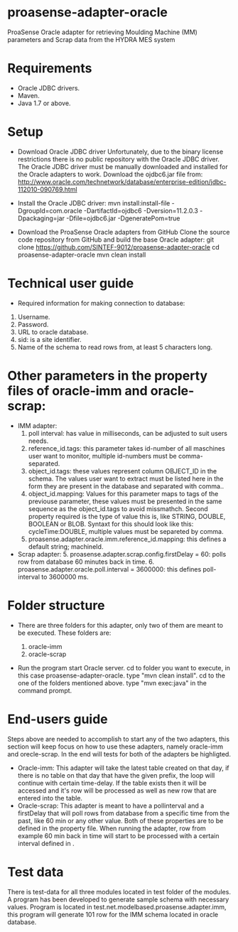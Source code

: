 # proasense-adapter-oracle
ProaSense Oracle adapter for retrieving Moulding Machine (MM) parameters and Scrap data from the HYDRA MES system

# Requirements
* Oracle JDBC drivers.
* Maven.
* Java 1.7 or above.

# Setup
* Download Oracle JDBC driver
  Unfortunately, due to the binary license restrictions there is no public repository with the Oracle JDBC driver. The Oracle
  JDBC driver must be manually downloaded and installed for the Oracle adapters to work.
  Download the ojdbc6.jar file from: 
  http://www.oracle.com/technetwork/database/enterprise-edition/jdbc-112010-090769.html

* Install the Oracle JDBC driver:
  mvn install:install-file -DgroupId=com.oracle -DartifactId=ojdbc6 -Dversion=11.2.0.3 -Dpackaging=jar -Dfile=ojdbc6.jar      -DgeneratePom=true

* Download the ProaSense Oracle adapters from GitHub
  Clone the source code repository from GitHub and build the base Oracle adapter:
  git clone https://github.com/SINTEF-9012/proasense-adapter-oracle
  cd proasense-adapter-oracle
  mvn clean install 

# Technical user guide
  * Required information for making connection to database:
  1.  Username.
  2.  Password.
  3.  URL to oracle database.
  4.  sid: is a site identifier.
  5.  Name of the schema to read rows from, at least 5 characters long.
  
# Other parameters in the property files of oracle-imm and oracle-scrap:
* IMM adapter:
  1.  poll interval: has value in milliseconds, can be adjusted to suit users needs.
  2.  reference_id.tags: this parameter takes id-number of all maschines user want to monitor, multiple id-numbers must be 
      comma-separated.
  3.  object_id.tags: these values represent column OBJECT_ID in the schema. The values user want to extract must be listed        here in the form they are present in the database and separated with comma..
  4.  object_id.mapping: Values for this parameter maps to tags of the previouse parameter, these values must be presented         in the same sequence as the object_id.tags to avoid missmathch. Second property required is the type of value this is, 
      like STRING, DOUBLE, BOOLEAN or BLOB. Syntaxt for this should look like this: 
      cycleTime:DOUBLE, multiple values must be separeted by comma.
  5.  proasense.adapter.oracle.imm.reference_id.mapping: this defines a default string; machineId.
* Scrap adapter:
  5.  proasense.adapter.scrap.config.firstDelay = 60: polls row from database 60 minutes back in time.
  6.  proasense.adapter.oracle.poll.interval = 3600000: this defines poll-interval to 3600000 ms.
  
# Folder structure
* There are three folders for this adapter, only two of them are meant to be executed. These folders are:
  1.  oracle-imm
  2.  oracle-scrap

* Run the program
  start Oracle server.
  cd to folder you want to execute, in this case proasense-adapter-oracle.
  type "mvn clean install".
  cd to the one of the folders mentioned above.
  type "mvn exec:java" in the command prompt.

# End-users guide
  Steps above are needed to accomplish to start any of the two adapters, this section will keep focus on how to use these      adapters, namely oracle-imm and orecle-scrap. In the end will tests for both of the adapters be highligted.
* Oracle-imm: This adapter will take the latest table created on that day, if there is no table on that day that have the      given prefix, the loop will continue with certain time-delay. If the table exists then it will be accessed and it's row      will be processed as well as new row that are entered into the table.
* Oracle-scrap: This adapter is meant to have a pollinterval and a firstDelay that will poll rows from database from a         specific time from the past, like 60 min or any other value. Both of these properties are to be defined in the property      file. When running the adapter, row from example 60 min back in time will start to be processed with a certain interval defined in . 

# Test data
  There is test-data for all three modules located in test folder of the modules.
  A program has been developed to generate sample schema with necessary values.
  Program is located in test.net.modelbased.proasense.adapter.imm, this program will generate 101 row for the IMM schema       located in oracle database.
